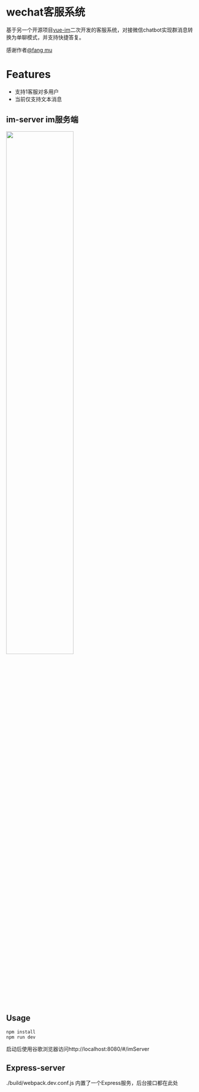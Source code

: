 # wechat客服系统

基于另一个开源项目[vue-im](https://github.com/polk6/vue-im)二次开发的客服系统，对接微信chatbot实现群消息转换为单聊模式，并支持快捷答复。

感谢作者[@fang mu](https://github.com/polk6)

# Features
* 支持1客服对多用户
* 当前仅支持文本消息

## im-server im服务端

<img src="https://user-images.githubusercontent.com/104893934/169646853-b635e1ad-92fd-4fd4-b62a-c165e5ba4796.png" width="60%">

## Usage
```
npm install
npm run dev
```

启动后使用谷歌浏览器访问http://localhost:8080/#/imServer

## Express-server

./build/webpack.dev.conf.js 内置了一个Express服务，后台接口都在此处
